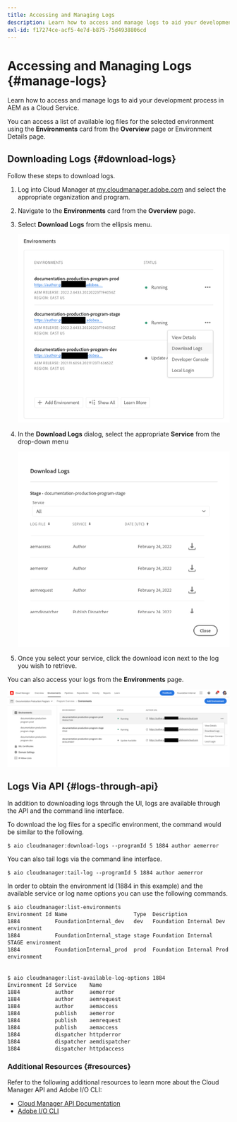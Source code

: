 ```yaml
---
title: Accessing and Managing Logs
description: Learn how to access and manage logs to aid your development process in AEM as a Cloud Service.
exl-id: f17274ce-acf5-4e7d-b875-75d4938806cd
---
```


# Accessing and Managing Logs {#manage-logs} 

Learn how to access and manage logs to aid your development process in AEM as a Cloud Service.

You can access a list of available log files for the selected environment using the **Environments** card from the **Overview** page or Environment Details page.

## Downloading Logs {#download-logs}

Follow these steps to download logs.

1. Log into Cloud Manager at [my.cloudmanager.adobe.com](https://my.cloudmanager.adobe.com/) and select the appropriate organization and program.

1. Navigate to the **Environments** card from the **Overview** page.

1. Select **Download Logs** from the ellipsis menu.

   ![Download logs menu item](assets/download-logs1.png)

1. In the **Download Logs** dialog, select the appropriate **Service** from the drop-down menu

   ![Download Logs dialog](assets/download-preview.png)

1. Once you select your service, click the download icon next to the log you wish to retrieve.

You can also access your logs from the **Environments** page.

![Logs from the Environments screen](assets/download-logs.png)

## Logs Via API {#logs-through-api}

In addition to downloading logs through the UI, logs are available through the API and the command line interface. 

To download the log files for a specific environment, the command would be similar to the following.

```shell
$ aio cloudmanager:download-logs --programId 5 1884 author aemerror
```

You can also tail logs via the command line interface.

```shell
$ aio cloudmanager:tail-log --programId 5 1884 author aemerror
```

In order to obtain the environment Id (1884 in this example) and the available service or log name options you can use the following commands.

```shell
$ aio cloudmanager:list-environments
Environment Id Name                     Type  Description                          
1884           FoundationInternal_dev   dev   Foundation Internal Dev environment  
1884           FoundationInternal_stage stage Foundation Internal STAGE environment
1884           FoundationInternal_prod  prod  Foundation Internal Prod environment
 
 
$ aio cloudmanager:list-available-log-options 1884
Environment Id Service    Name         
1884           author     aemerror     
1884           author     aemrequest   
1884           author     aemaccess    
1884           publish    aemerror     
1884           publish    aemrequest   
1884           publish    aemaccess    
1884           dispatcher httpderror   
1884           dispatcher aemdispatcher
1884           dispatcher httpdaccess
```

### Additional Resources {#resources}

Refer to the following additional resources to learn more about the Cloud Manager API and Adobe I/O CLI:

* [Cloud Manager API Documentation](https://www.adobe.io/apis/experiencecloud/cloud-manager/docs.html)
* [Adobe I/O CLI](https://github.com/adobe/aio-cli-plugin-cloudmanager)
